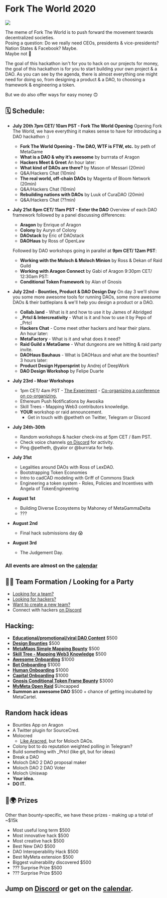 # Fork The World 2020
![](https://cdn.substack.com/image/fetch/w_1456,c_limit,f_auto,q_auto:good,fl_progressive:steep/https%3A%2F%2Fbucketeer-e05bbc84-baa3-437e-9518-adb32be77984.s3.amazonaws.com%2Fpublic%2Fimages%2F8e89e6be-ea68-413b-9feb-674918e6a89f_1200x630.png)

The meme of Fork The World is to push forward the movement towards decentralized societies.  
Posing a question: Do we really need CEOs, presidents & vice-presidents?  
Nation States & Facebook? Maybe.  
Maybe not 🤷

The goal of this hackathon isn't for you to hack on our projects for money, the goal of this hackathon is for you to start building your own project & a DAO. As you can see by the agenda, there is almost everything one might need for doing so, from designing a product & a DAO, to choosing a framework & engineering a token.

But we do also offer ways for easy money 🙃

## 🗓 Schedule:
- **July 20th 7pm CET/ 10am PST - Fork The World Opening**
Opening Fork The World, we have everything it makes sense to have for introducing a DAO hackathon :)
	
	-   **Fork The World Opening - The DAO, WTF is FTW, etc.** by peth of MetaGame
    -   **What is a DAO & why it’s awesome** by burrrata of Aragon
    -   **Hackers Meet & Greet**
	An hour later:
    -   **What kind of DAOs are there?** by Mason of Messari (20min)
    - Q&A/Hackers Chat (10min)
    -   **The real world, off-chain DAOs** by Magenta of Bloom Network (20min)
    - Q&A/Hackers Chat (10min)
    -   **Rebuilding nations with DAOs** by Luuk of CuraDAO (20min)
    - Q&A/Hackers Chat (??min)
- **July 21st 8pm CET/ 11am PST - Enter the DAO**
    Overview of each DAO framework followed by a panel discussing differences:
	- **Aragon** by Enrique of Aragon
	- **Colony** by Auryn of Colony
	- **DAOstack** by Eric of DAOstack
	- **DAOHaus** by Ross of OpenLaw
	
	Followed by DAO workshops going in parallel at **9pm CET/ 12am PST**:
	- **Working with the Moloch & Moloch Minion** by Ross & Dekan of Raid Guild
	- **Working with Aragon Connect** by Gabi of Aragon
	9:30pm CET/ 12:30am PST:
	- **Conditional Token Framework** by Alan of Gnosis
- **July 22nd - Bounties, Product & DAO Design Day** 
	On day 3 we'll show you some more awesome tools for running DAOs, some more awesome DAOs & their battleplans & we'll help you design a product or a DAO.  

	-   **Collab.land** - What is it and how to use it by James of Abridged
	-   **_Prtcl & Intercreativity** - What is it and how to use it by Pepo of _Prtcl
	-   **Hackers Chat** - Come meet other hackers and hear their plans.  
	An hour later: 
	- **MetaFactory** - What is it and what does it need?  
	-   **Raid Guild x MetaGame** - What dungeons are we hitting & raid party invite. 
	-   **DAOHaus Bauhaus** - What is DAOHaus and what are the bounties?  
	3 hours later: 
	- **Product Design Hypersprint** by Andrej of DeepWork
	-   **DAO Design Workshop** by Felipe Duarte
- **July 23rd - Moar Workshops** 
	-  1pm CET/ 4am PST - [The Experiment](https://www.daoleadership.com/experiment/) - [Co-organizing a conference on co-organizing.](https://www.google.com/url?q=https://us02web.zoom.us/j/82635414269&sa=D&source=calendar&ust=1595310424057000&usg=AOvVaw11mT9SqS-RZAF1i3tPacm7)
	-   Ethereum Push Notifications by Awosika
	- Skill Trees - Mapping Web3 contributors knowledge.
	- **YOUR** workshop or raid announcement.
		- Get in touch with @petheth on Twitter, Telegram or Discord
- **July 24th-30th** 
	 - Random workshops & hacker check-ins at 5pm CET / 8am PST.
	 - Check voice channels [on Discord](https://discord.gg/zH9AJPw) for activity.
	 - Ping @petheth, @yalor or @burrrata for help.
- **July 31st**
	- Legalities around DAOs with Ross of LexDAO.
	- Bootstrapping Token Economies
	- Intro to cadCAD modeling with Griff of Commons Stack
	- Engineering a token system - Roles, Policies and Incentives with Angela of TokenEngineering
- **August 1st**
	- Building Diverse Ecosystems by Mahoney of MetaGammaDelta
	- ???
- **August 2nd**
	- Final hack submissions day 😱
- **August 3rd**
	- The Judgement Day.

### All events are almost on the [calendar](https://calendar.google.com/calendar?cid=bmloNTlrdGdhZm1tNjRlZDRxazZ1ZTh2djRAZ3JvdXAuY2FsZW5kYXIuZ29vZ2xlLmNvbQ) 



## 🧙‍♂️ Team Formation / Looking for a Party 

-   [Looking for a team?](https://github.com/metafam/fork-the-world/issues/new?template=hacker-wants-team.md)
-   [Looking for hackers?](https://github.com/metafam/fork-the-world/issues/new?template=team-wants-hacker.md) 
-   [Want to create a new team?](https://github.com/metafam/fork-the-world/issues/new?template=idea-wants-team.md)
-   Connect with hackers [on Discord](https://discord.gg/TstFZSb)



## Hacking: 
- **[Educational/promotional/viral DAO Content](https://github.com/MetaFam/Fork-The-World/issues/1)** $500
-  **[Design Bounties](https://github.com/MetaFam/Fork-The-World/issues/3)** $500
-  **[MetaMaps Simple Mapping Bounty](https://github.com/MetaFam/Fork-The-World/issues/5)** $500
- **[Skill Tree - Mapping Web3 Knowledge](https://github.com/MetaFam/Fork-The-World/issues/4)** $500
- **[Awesome Onboarding](https://github.com/AraCartel/dao-hack-month-bounties/issues/4)** $1000
- **[Bot Onboarding](https://github.com/AraCartel/dao-hack-month-bounties/issues/3)** $1000
- **[Human Onboarding](https://github.com/AraCartel/dao-hack-month-bounties/issues/2)** $1000
- **[Capital Onboarding](https://github.com/AraCartel/dao-hack-month-bounties/issues/1)** $1000
- **[Gnosis Conditional Token Frame Bounty](https://github.com/gnosis/conditional-tokens-docs/issues/17)** $3000
-  **[MyMeta Open Raid](https://github.com/MetaFam/Fork-The-World/issues/2)** $Uncapped
- **Summon an awesome DAO** $500 + chance of getting incubated by MetaCartel.


## Random hack ideas

-   Bounties App on Aragon
-   A Twitter plugin for SourceCred.
-   Molocred
	- [Like Aracred](https://aracred.github.io/website/), but for Moloch DAOs.
-   Colony bot to do reputation weighted polling in Telegram?
-   Build something with _Prtcl (like git, but for ideas)
-   Break a DAO
-   Moloch DAO 2 DAO proposal maker
-   Moloch DAO 2 DAO Voter
-   Moloch Uniswap
- **Your idea.**
- **DO IT.**

## 🍴🌍 Prizes
Other than bounty-specific, we have these prizes - making up a total of ~$15k

-   Most useful long term $500
-   Most innovative hack $500
- Most creative hack $500
-   Best New DAO $500
-   DAO Interoperability Hack $500
-   Best MyMeta extension $500
-   Biggest vulnerability discovered $500
-   ??? Surprise Prize $500
-   ??? Surprise Prize $500

## Jump on [Discord](https://discord.gg/TstFZSb) or get on the [calendar](https://calendar.google.com/calendar?cid=bmloNTlrdGdhZm1tNjRlZDRxazZ1ZTh2djRAZ3JvdXAuY2FsZW5kYXIuZ29vZ2xlLmNvbQ).
